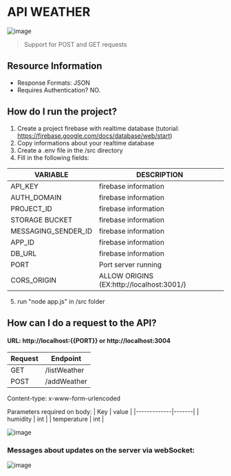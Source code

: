 # API WEATHER

![image](https://github.com/user-attachments/assets/4ee863fe-acfe-4590-a788-77e13cbc6737)

> Support for POST and GET requests

## Resource Information
* Response Formats: JSON
* Requires Authentication? NO.

## How do I run the project?
1. Create a project firebase with realtime database (tutorial: https://firebase.google.com/docs/database/web/start)
2. Copy informations about your realtime database
3. Create a .env file in the /src directory
4. Fill in the following fields:
   
| VARIABLE            | DESCRIPTION                               |
|---------------------|-------------------------------------------|
| API_KEY             | firebase information                      |
| AUTH_DOMAIN         | firebase information                      |
| PROJECT_ID          | firebase information                      |
| STORAGE BUCKET      | firebase information                      |
| MESSAGING_SENDER_ID | firebase information                      |
| APP_ID              | firebase information                      |
| DB_URL              | firebase information                      |
| PORT                | Port server running                       |
| CORS_ORIGIN         | ALLOW ORIGINS (EX:http://localhost:3001/) |

5. run "node app.js" in /src folder

## How can I do a request to the API?
   
#### URL: http://localhost:{{PORT}} or http://localhost:3004

| Request | Endpoint     |
|---------|--------------|
| GET     | /listWeather |
| POST    | /addWeather  |

Content-type: x-www-form-urlencoded

Parameters required on body:
| Key         | value |
|-------------|-------|
| humidity    |  int  |
| temperature |  int  |

![image](https://github.com/user-attachments/assets/58957b0a-3f21-4a94-91ba-8e6958d688bb)

### Messages about updates on the server via webSocket:

![image](https://github.com/user-attachments/assets/d013a6b5-e081-4c5e-bf85-dae82c93c10b)




